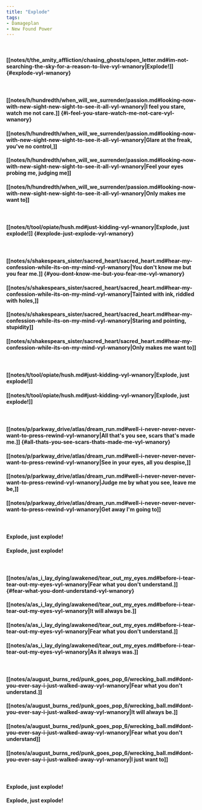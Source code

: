 ```yaml
---
title: "Explode"
tags:
- Damageplan
- New Found Power
---
```

&nbsp;
#### [[notes/t/the_amity_affliction/chasing_ghosts/open_letter.md#im-not-searching-the-sky-for-a-reason-to-live-vyl-wnanory|Explode!]] {#explode-vyl-wnanory}
&nbsp;
#### [[notes/h/hundredth/when_will_we_surrender/passion.md#looking-now-with-new-sight-new-sight-to-see-it-all-vyl-wnanory|I feel you stare, watch me not care.]] {#i-feel-you-stare-watch-me-not-care-vyl-wnanory}
#### [[notes/h/hundredth/when_will_we_surrender/passion.md#looking-now-with-new-sight-new-sight-to-see-it-all-vyl-wnanory|Glare at the freak, you've no control,]]
#### [[notes/h/hundredth/when_will_we_surrender/passion.md#looking-now-with-new-sight-new-sight-to-see-it-all-vyl-wnanory|Feel your eyes probing me, judging me]]
#### [[notes/h/hundredth/when_will_we_surrender/passion.md#looking-now-with-new-sight-new-sight-to-see-it-all-vyl-wnanory|Only makes me want to]]
&nbsp;
#### [[notes/t/tool/opiate/hush.md#just-kidding-vyl-wnanory|Explode, just explode!]] {#explode-just-explode-vyl-wnanory}
&nbsp;
#### [[notes/s/shakespears_sister/sacred_heart/sacred_heart.md#hear-my-confession-while-its-on-my-mind-vyl-wnanory|You don't know me but you fear me.]] {#you-dont-know-me-but-you-fear-me-vyl-wnanory}
#### [[notes/s/shakespears_sister/sacred_heart/sacred_heart.md#hear-my-confession-while-its-on-my-mind-vyl-wnanory|Tainted with ink, riddled with holes,]]
#### [[notes/s/shakespears_sister/sacred_heart/sacred_heart.md#hear-my-confession-while-its-on-my-mind-vyl-wnanory|Staring and pointing, stupidity]]
#### [[notes/s/shakespears_sister/sacred_heart/sacred_heart.md#hear-my-confession-while-its-on-my-mind-vyl-wnanory|Only makes me want to]]
&nbsp;
#### [[notes/t/tool/opiate/hush.md#just-kidding-vyl-wnanory|Explode, just explode!]]
#### [[notes/t/tool/opiate/hush.md#just-kidding-vyl-wnanory|Explode, just explode!]]
&nbsp;
#### [[notes/p/parkway_drive/atlas/dream_run.md#well-i-never-never-never-want-to-press-rewind-vyl-wnanory|All that's you see, scars that's made me.]] {#all-thats-you-see-scars-thats-made-me-vyl-wnanory}
#### [[notes/p/parkway_drive/atlas/dream_run.md#well-i-never-never-never-want-to-press-rewind-vyl-wnanory|See in your eyes, all you despise,]]
#### [[notes/p/parkway_drive/atlas/dream_run.md#well-i-never-never-never-want-to-press-rewind-vyl-wnanory|Judge me by what you see, leave me be,]]
#### [[notes/p/parkway_drive/atlas/dream_run.md#well-i-never-never-never-want-to-press-rewind-vyl-wnanory|Get away I'm going to]]
&nbsp;
#### Explode, just explode!
#### Explode, just explode!
&nbsp;
#### [[notes/a/as_i_lay_dying/awakened/tear_out_my_eyes.md#before-i-tear-tear-out-my-eyes-vyl-wnanory|Fear what you don't understand.]] {#fear-what-you-dont-understand-vyl-wnanory}
#### [[notes/a/as_i_lay_dying/awakened/tear_out_my_eyes.md#before-i-tear-tear-out-my-eyes-vyl-wnanory|It will always be.]]
#### [[notes/a/as_i_lay_dying/awakened/tear_out_my_eyes.md#before-i-tear-tear-out-my-eyes-vyl-wnanory|Fear what you don't understand.]]
#### [[notes/a/as_i_lay_dying/awakened/tear_out_my_eyes.md#before-i-tear-tear-out-my-eyes-vyl-wnanory|As it always was.]]
&nbsp;
#### [[notes/a/august_burns_red/punk_goes_pop_6/wrecking_ball.md#dont-you-ever-say-i-just-walked-away-vyl-wnanory|Fear what you don't understand.]]
#### [[notes/a/august_burns_red/punk_goes_pop_6/wrecking_ball.md#dont-you-ever-say-i-just-walked-away-vyl-wnanory|It will always be.]]
#### [[notes/a/august_burns_red/punk_goes_pop_6/wrecking_ball.md#dont-you-ever-say-i-just-walked-away-vyl-wnanory|Fear what you don't understand]]
#### [[notes/a/august_burns_red/punk_goes_pop_6/wrecking_ball.md#dont-you-ever-say-i-just-walked-away-vyl-wnanory|I just want to]]
&nbsp;
#### Explode, just explode!
#### Explode, just explode!
